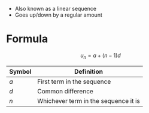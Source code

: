 - Also known as a linear sequence
- Goes up/down by a regular amount
# Formula
$$u_{n}= a + (n-1)d$$

| Symbol | Definition |
| ---- | ---- |
| $a$ | First term in the sequence |
| $d$ | Common difference |
| $n$ | Whichever term in the sequence it is |
